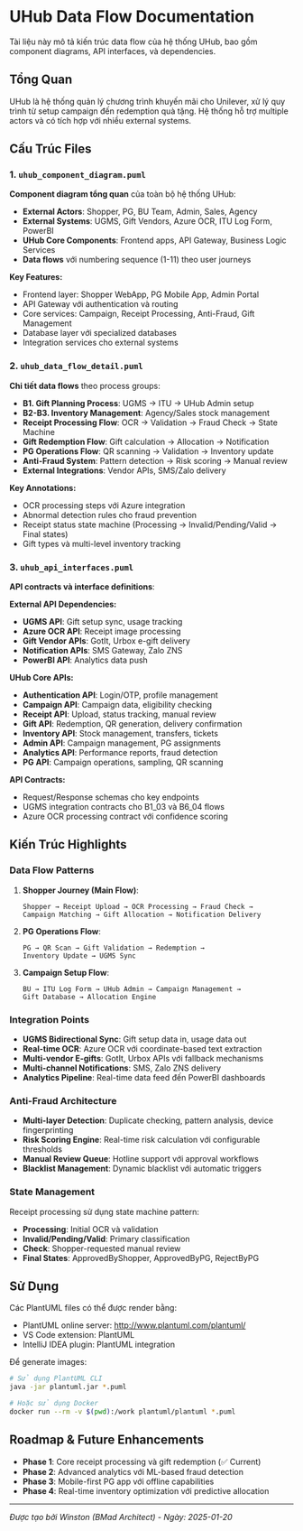# UHub Data Flow Documentation

Tài liệu này mô tả kiến trúc data flow của hệ thống UHub, bao gồm component diagrams, API interfaces, và dependencies.

## Tổng Quan

UHub là hệ thống quản lý chương trình khuyến mãi cho Unilever, xử lý quy trình từ setup campaign đến redemption quà tặng. Hệ thống hỗ trợ multiple actors và có tích hợp với nhiều external systems.

## Cấu Trúc Files

### 1. `uhub_component_diagram.puml`
**Component diagram tổng quan** của toàn bộ hệ thống UHub:
- **External Actors**: Shopper, PG, BU Team, Admin, Sales, Agency
- **External Systems**: UGMS, Gift Vendors, Azure OCR, ITU Log Form, PowerBI
- **UHub Core Components**: Frontend apps, API Gateway, Business Logic Services
- **Data flows** với numbering sequence (1-11) theo user journeys

**Key Features:**
- Frontend layer: Shopper WebApp, PG Mobile App, Admin Portal
- API Gateway với authentication và routing
- Core services: Campaign, Receipt Processing, Anti-Fraud, Gift Management
- Database layer với specialized databases
- Integration services cho external systems

### 2. `uhub_data_flow_detail.puml`
**Chi tiết data flows** theo process groups:
- **B1. Gift Planning Process**: UGMS → ITU → UHub Admin setup
- **B2-B3. Inventory Management**: Agency/Sales stock management
- **Receipt Processing Flow**: OCR → Validation → Fraud Check → State Machine
- **Gift Redemption Flow**: Gift calculation → Allocation → Notification
- **PG Operations Flow**: QR scanning → Validation → Inventory update
- **Anti-Fraud System**: Pattern detection → Risk scoring → Manual review
- **External Integrations**: Vendor APIs, SMS/Zalo delivery

**Key Annotations:**
- OCR processing steps với Azure integration
- Abnormal detection rules cho fraud prevention
- Receipt status state machine (Processing → Invalid/Pending/Valid → Final states)
- Gift types và multi-level inventory tracking

### 3. `uhub_api_interfaces.puml`
**API contracts và interface definitions**:

**External API Dependencies:**
- **UGMS API**: Gift setup sync, usage tracking
- **Azure OCR API**: Receipt image processing
- **Gift Vendor APIs**: GotIt, Urbox e-gift delivery
- **Notification APIs**: SMS Gateway, Zalo ZNS
- **PowerBI API**: Analytics data push

**UHub Core APIs:**
- **Authentication API**: Login/OTP, profile management
- **Campaign API**: Campaign data, eligibility checking
- **Receipt API**: Upload, status tracking, manual review
- **Gift API**: Redemption, QR generation, delivery confirmation
- **Inventory API**: Stock management, transfers, tickets
- **Admin API**: Campaign management, PG assignments
- **Analytics API**: Performance reports, fraud detection
- **PG API**: Campaign operations, sampling, QR scanning

**API Contracts:**
- Request/Response schemas cho key endpoints
- UGMS integration contracts cho B1_03 và B6_04 flows
- Azure OCR processing contract với confidence scoring

## Kiến Trúc Highlights

### Data Flow Patterns

1. **Shopper Journey (Main Flow)**:
   ```
   Shopper → Receipt Upload → OCR Processing → Fraud Check →
   Campaign Matching → Gift Allocation → Notification Delivery
   ```

2. **PG Operations Flow**:
   ```
   PG → QR Scan → Gift Validation → Redemption →
   Inventory Update → UGMS Sync
   ```

3. **Campaign Setup Flow**:
   ```
   BU → ITU Log Form → UHub Admin → Campaign Management →
   Gift Database → Allocation Engine
   ```

### Integration Points

- **UGMS Bidirectional Sync**: Gift setup data in, usage data out
- **Real-time OCR**: Azure OCR với coordinate-based text extraction
- **Multi-vendor E-gifts**: GotIt, Urbox APIs với fallback mechanisms
- **Multi-channel Notifications**: SMS, Zalo ZNS delivery
- **Analytics Pipeline**: Real-time data feed đến PowerBI dashboards

### Anti-Fraud Architecture

- **Multi-layer Detection**: Duplicate checking, pattern analysis, device fingerprinting
- **Risk Scoring Engine**: Real-time risk calculation với configurable thresholds
- **Manual Review Queue**: Hotline support với approval workflows
- **Blacklist Management**: Dynamic blacklist với automatic triggers

### State Management

Receipt processing sử dụng state machine pattern:
- **Processing**: Initial OCR và validation
- **Invalid/Pending/Valid**: Primary classification
- **Check**: Shopper-requested manual review
- **Final States**: ApprovedByShopper, ApprovedByPG, RejectByPG

## Sử Dụng

Các PlantUML files có thể được render bằng:
- PlantUML online server: http://www.plantuml.com/plantuml/
- VS Code extension: PlantUML
- IntelliJ IDEA plugin: PlantUML integration

Để generate images:
```bash
# Sử dụng PlantUML CLI
java -jar plantuml.jar *.puml

# Hoặc sử dụng Docker
docker run --rm -v $(pwd):/work plantuml/plantuml *.puml
```

## Roadmap & Future Enhancements

- **Phase 1**: Core receipt processing và gift redemption (✅ Current)
- **Phase 2**: Advanced analytics với ML-based fraud detection
- **Phase 3**: Mobile-first PG app với offline capabilities
- **Phase 4**: Real-time inventory optimization với predictive allocation

---

*Được tạo bởi Winston (BMad Architect) - Ngày: 2025-01-20*